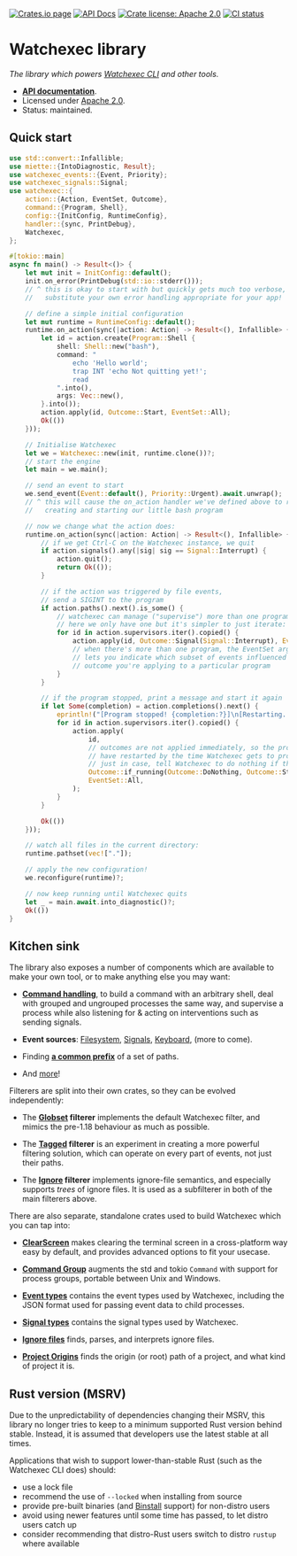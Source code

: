 [![Crates.io page](https://badgen.net/crates/v/watchexec)](https://crates.io/crates/watchexec)
[![API Docs](https://docs.rs/watchexec/badge.svg)][docs]
[![Crate license: Apache 2.0](https://badgen.net/badge/license/Apache%202.0)][license]
[![CI status](https://github.com/watchexec/watchexec/actions/workflows/check.yml/badge.svg)](https://github.com/watchexec/watchexec/actions/workflows/check.yml)

# Watchexec library

_The library which powers [Watchexec CLI](https://watchexec.github.io) and other tools._

- **[API documentation][docs]**.
- Licensed under [Apache 2.0][license].
- Status: maintained.

[docs]: https://docs.rs/watchexec
[license]: ../../LICENSE


## Quick start

```rust ,no_run
use std::convert::Infallible;
use miette::{IntoDiagnostic, Result};
use watchexec_events::{Event, Priority};
use watchexec_signals::Signal;
use watchexec::{
	action::{Action, EventSet, Outcome},
	command::{Program, Shell},
	config::{InitConfig, RuntimeConfig},
	handler::{sync, PrintDebug},
	Watchexec,
};

#[tokio::main]
async fn main() -> Result<()> {
	let mut init = InitConfig::default();
	init.on_error(PrintDebug(std::io::stderr()));
	// ^ this is okay to start with but quickly gets much too verbose,
	//   substitute your own error handling appropriate for your app!

	// define a simple initial configuration
	let mut runtime = RuntimeConfig::default();
	runtime.on_action(sync(|action: Action| -> Result<(), Infallible> {
		let id = action.create(Program::Shell {
			shell: Shell::new("bash"),
			command: "
				echo 'Hello world';
				trap INT 'echo Not quitting yet!';
				read
			".into(),
			args: Vec::new(),
		}.into());
		action.apply(id, Outcome::Start, EventSet::All);
		Ok(())
	}));

	// Initialise Watchexec
	let we = Watchexec::new(init, runtime.clone())?;
	// start the engine
	let main = we.main();

	// send an event to start
	we.send_event(Event::default(), Priority::Urgent).await.unwrap();
	// ^ this will cause the on_action handler we've defined above to run,
	//   creating and starting our little bash program

	// now we change what the action does:
	runtime.on_action(sync(|action: Action| -> Result<(), Infallible> {
		// if we get Ctrl-C on the Watchexec instance, we quit
		if action.signals().any(|sig| sig == Signal::Interrupt) {
			action.quit();
			return Ok(());
		}

		// if the action was triggered by file events,
		// send a SIGINT to the program
		if action.paths().next().is_some() {
			// watchexec can manage ("supervise") more than one program;
			// here we only have one but it's simpler to just iterate:
			for id in action.supervisors.iter().copied() {
				action.apply(id, Outcome::Signal(Signal::Interrupt), EventSet::All);
				// when there's more than one program, the EventSet argument ^
				// lets you indicate which subset of events influenced the
				// outcome you're applying to a particular program
			}
		}

		// if the program stopped, print a message and start it again
		if let Some(completion) = action.completions().next() {
			eprintln!("[Program stopped! {completion:?}]\n[Restarting...]");
			for id in action.supervisors.iter().copied() {
				action.apply(
					id,
					// outcomes are not applied immediately, so the program might already
					// have restarted by the time Watchexec gets to processing this outcome.
					// just in case, tell Watchexec to do nothing if the program is running:
					Outcome::if_running(Outcome::DoNothing, Outcome::Start),
					EventSet::All,
				);
			}
		}

		Ok(())
	}));

	// watch all files in the current directory:
	runtime.pathset(vec!["."]);

	// apply the new configuration!
	we.reconfigure(runtime)?;

	// now keep running until Watchexec quits
	let _ = main.await.into_diagnostic()?;
	Ok(())
}
```


## Kitchen sink

The library also exposes a number of components which are available to make your own tool, or to
make anything else you may want:

- **[Command handling](https://docs.rs/watchexec/2/watchexec/command/index.html)**, to
  build a command with an arbitrary shell, deal with grouped and ungrouped processes the same way,
  and supervise a process while also listening for & acting on interventions such as sending signals.

- **Event sources**: [Filesystem](https://docs.rs/watchexec/2/watchexec/fs/index.html),
  [Signals](https://docs.rs/watchexec/2/watchexec/signal/index.html),
  [Keyboard](https://docs.rs/watchexec/2/watchexec/keyboard/index.html),
  (more to come).

- Finding **[a common prefix](https://docs.rs/watchexec/2/watchexec/paths/fn.common_prefix.html)**
  of a set of paths.

- And [more][docs]!

Filterers are split into their own crates, so they can be evolved independently:

- The **[Globset](https://docs.rs/watchexec-filterer-globset) filterer** implements the default
  Watchexec filter, and mimics the pre-1.18 behaviour as much as possible.

- The **[Tagged](https://docs.rs/watchexec-filterer-tagged) filterer** is an experiment in creating
  a more powerful filtering solution, which can operate on every part of events, not just their
  paths.

- The **[Ignore](https://docs.rs/watchexec-filterer-ignore) filterer** implements ignore-file
  semantics, and especially supports _trees_ of ignore files. It is used as a subfilterer in both
  of the main filterers above.

There are also separate, standalone crates used to build Watchexec which you can tap into:

- **[ClearScreen](https://docs.rs/clearscreen)** makes clearing the terminal screen in a
  cross-platform way easy by default, and provides advanced options to fit your usecase.

- **[Command Group](https://docs.rs/command-group)** augments the std and tokio `Command` with
  support for process groups, portable between Unix and Windows.

- **[Event types](https://docs.rs/watchexec-events)** contains the event types used by Watchexec,
  including the JSON format used for passing event data to child processes.

- **[Signal types](https://docs.rs/watchexec-signals)** contains the signal types used by Watchexec.

- **[Ignore files](https://docs.rs/ignore-files)** finds, parses, and interprets ignore files.

- **[Project Origins](https://docs.rs/project-origins)** finds the origin (or root) path of a
  project, and what kind of project it is.

## Rust version (MSRV)

Due to the unpredictability of dependencies changing their MSRV, this library no longer tries to
keep to a minimum supported Rust version behind stable. Instead, it is assumed that developers use
the latest stable at all times.

Applications that wish to support lower-than-stable Rust (such as the Watchexec CLI does) should:
- use a lock file
- recommend the use of `--locked` when installing from source
- provide pre-built binaries (and [Binstall](https://github.com/cargo-bins/cargo-binstall) support) for non-distro users
- avoid using newer features until some time has passed, to let distro users catch up
- consider recommending that distro-Rust users switch to distro `rustup` where available
